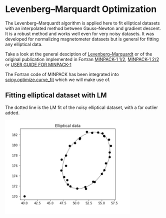 # Levenberg–Marquardt Optimization
The Levenberg–Marquardt algorithm is applied here to fit elliptical datasets with an interpolated method between Gauss–Newton and gradient descent. It is a robust method and works well even for very noisy datasets. It was developed for normalizing magnetometer datasets but is general for fitting any elliptical data.

Take a look at the general desciption of [Levenberg–Marquardt](https://en.wikipedia.org/wiki/Levenberg–Marquardt_algorithm) or of the original publication implemented in Fortran [MINPACK-1 1/2](ANL8074a.pdf), [MINPACK-1 2/2](ANL8074a.pdf) or [USER GUIDE FOR MINPACK-1](CM-P00068642)

The Fortran code of MINPACK has been integrated into [scipy.optimize.curve_fit](https://docs.scipy.org/doc/scipy/reference/generated/scipy.optimize.curve_fit.html) which we will make use of.

## Fitting elliptical dataset with LM

The dotted line is the LM fit of the  noisy elliptical dataset, with a far outlier added.

<img src="lm_elliptical_fit.png"  width="400">
